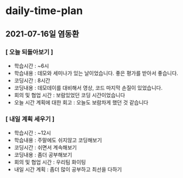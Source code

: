 # daily-time-plan
## 2021-07-16일 염동환

### [ 오늘 되돌아보기 ]

* 학습시간 :  ~6시
* 학습내용 : 데모와 세미나가 있는 날이었습니다. 좋은 평가를 받아서 좋습니다.
* 코딩시간 : 8시간
* 코딩내용 : 데모데이를 대비해서 영상, 코드 마지막 손질이 있었습니다.
* 회의 및 협업 시간 : 보람있었던 코딩 시간이었습니다
* 오늘 시간 계획에 대한 회고 : 오늘도 보람차게 했던 것 같습니다



### [ 내일 계획 세우기 ]

* 학습시간 :  ~12시
* 학습내용 : 주말에도 쉬지않고 코딩해보기
* 코딩시간 : 쉬면서 계속해보기
* 코딩내용 : 좀더 공부해보기
* 회의 및 협업 시간 : 우리팀 화이팅
* 내일 시간 계획 : 좀더 많이 공부하고 최선을 다하기
